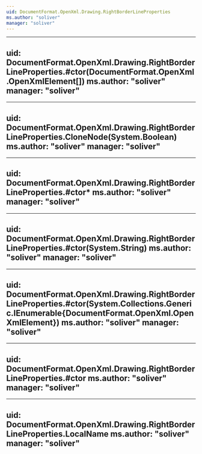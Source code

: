 ```yaml
---
uid: DocumentFormat.OpenXml.Drawing.RightBorderLineProperties
ms.author: "soliver"
manager: "soliver"
---
```


---
uid: DocumentFormat.OpenXml.Drawing.RightBorderLineProperties.#ctor(DocumentFormat.OpenXml.OpenXmlElement[])
ms.author: "soliver"
manager: "soliver"
---

---
uid: DocumentFormat.OpenXml.Drawing.RightBorderLineProperties.CloneNode(System.Boolean)
ms.author: "soliver"
manager: "soliver"
---

---
uid: DocumentFormat.OpenXml.Drawing.RightBorderLineProperties.#ctor*
ms.author: "soliver"
manager: "soliver"
---

---
uid: DocumentFormat.OpenXml.Drawing.RightBorderLineProperties.#ctor(System.String)
ms.author: "soliver"
manager: "soliver"
---

---
uid: DocumentFormat.OpenXml.Drawing.RightBorderLineProperties.#ctor(System.Collections.Generic.IEnumerable{DocumentFormat.OpenXml.OpenXmlElement})
ms.author: "soliver"
manager: "soliver"
---

---
uid: DocumentFormat.OpenXml.Drawing.RightBorderLineProperties.#ctor
ms.author: "soliver"
manager: "soliver"
---

---
uid: DocumentFormat.OpenXml.Drawing.RightBorderLineProperties.LocalName
ms.author: "soliver"
manager: "soliver"
---
